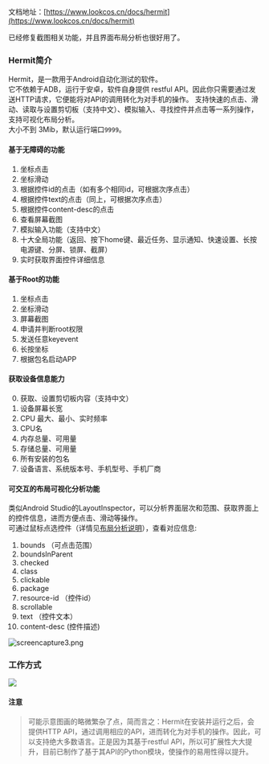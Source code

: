 
文档地址：[https://www.lookcos.cn/docs/hermit](https://www.lookcos.cn/docs/hermit)

已经修复截图相关功能，并且界面布局分析也很好用了。

### Hermit简介

Hermit，是一款用于Android自动化测试的软件。  
它不依赖于ADB，运行于安卓，软件自身提供 restful API。因此你只需要通过发送HTTP请求，它便能将对API的调用转化为对手机的操作。
支持快速的点击、滑动、读取与设置剪切板（支持中文）、模拟输入、寻找控件并点击等一系列操作，支持可视化布局分析。  
大小不到 3Mib，默认运行端口`9999`。

#### 基于无障碍的功能

1. 坐标点击
2. 坐标滑动  
3. 根据控件id的点击（如有多个相同id，可根据次序点击）
4. 根据控件text的点击（同上，可根据次序点击）
5. 根据控件content-desc的点击  
6. 查看屏幕截图  
7. 模拟输入功能（支持中文）
8. 十大全局功能（返回、按下home键、最近任务、显示通知、快速设置、长按电源键、分屏、锁屏、截屏）
9. 实时获取界面控件详细信息  

#### 基于Root的功能

1. 坐标点击  
2. 坐标滑动
3. 屏幕截图
4. 申请并判断root权限
5. 发送任意keyevent
6. 长按坐标
7. 根据包名启动APP

#### 获取设备信息能力  

0. 获取、设置剪切板内容（支持中文）
1. 设备屏幕长宽  
2. CPU 最大、最小、实时频率
3. CPU名
4. 内存总量、可用量
5. 存储总量、可用量
6. 所有安装的包名
7. 设备语言、系统版本号、手机型号、手机厂商

#### 可交互的布局可视化分析功能

类似Android Studio的LayoutInspector，可以分析界面层次和范围、获取界面上的控件信息，进而方便点击、滑动等操作。  
可通过鼠标点选控件（详情见[布局分析说明](/zh-cn/uiautomator)），查看对应信息:  

1. bounds （可点击范围）
2. boundsInParent
3. checked
4. class
5. clickable
6. package
7. resource-id （控件id）
8. scrollable
9. text （控件文本）
10. content-desc (控件描述)

![screencapture3.png](https://lookcos.cn/usr/uploads/2021/02/3890288493.png)

### 工作方式

![](https://www.lookcos.cn/usr/uploads/2021/01/2021012804240032.png)

#### 注意

> 可能示意图画的略微繁杂了点，简而言之：Hermit在安装并运行之后，会提供HTTP API，通过调用相应的API，进而转化为对手机的操作。因此，可以支持绝大多数语言。正是因为其基于restful API，所以可扩展性大大提升，目前已制作了基于其API的Python模块，使操作的易用性得以提升。
